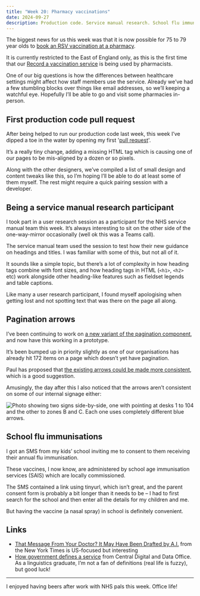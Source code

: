 ```yaml
---
title: "Week 20: Pharmacy vaccinations"
date: 2024-09-27
description: Production code. Service manual research. School flu immunisations.
---
```


The biggest news for us this week was that it is now possible for 75 to 79 year olds to [book an RSV vaccination at a pharmacy](https://www.nhs.uk/nhs-services/pharmacies/book-or-cancel-an-rsv-vaccination-at-a-pharmacy/).

It is currently restricted to the East of England only, as this is the first time that our [Record a vaccination service](https://digital.nhs.uk/services/vaccinations-point-of-care/record-a-vaccination-service) is being used by pharmacists.

One of our big questions is how the differences between healthcare settings might affect how staff members use the service. Already we’ve had a few stumbling blocks over things like email addresses, so we’ll keeping a watchful eye. Hopefully I’ll be able to go and visit some pharmacies in-person.

## First production code pull request

After being helped to run our production code last week, this week I’ve dipped a toe in the water by opening my first '[pull request](https://docs.github.com/en/pull-requests/collaborating-with-pull-requests/proposing-changes-to-your-work-with-pull-requests/about-pull-requests)'.

It’s a really tiny change, adding a missing HTML tag which is causing one of our pages to be mis-aligned by a dozen or so pixels.

Along with the other designers, we’ve compiled a list of small design and content tweaks like this, so I’m hoping I’ll be able to do at least some of them myself. The rest might require a quick pairing session with a developer.

## Being a service manual research participant

I took part in a user research session as a participant for the NHS service manual team this week. It’s always interesting to sit on the other side of the one-way-mirror occasionally (well ok this was a Teams call).

The service manual team used the session to test how their new guidance on headings and titles. I was familiar with some of this, but not all of it.

It sounds like a simple topic, but there’s a lot of complexity in how heading tags combine with font sizes, and how heading tags in HTML (`<h1>`, `<h2>` etc) work alongside other heading-like features such as fieldset legends and table captions.

Like many a user research participant, I found myself apologising when getting lost and not spotting text that was there on the page all along.

## Pagination arrows

I’ve been continuing to work on [a new variant of the pagination component](https://github.com/nhsuk/nhsuk-frontend/pull/1026), and now have this working in a prototype.

It’s been bumped up in priority slightly as one of our organisations has already hit 172 items on a page which doesn’t yet have pagination.

Paul has proposed that [the existing arrows could be made more consistent](https://github.com/nhsuk/nhsuk-frontend/pull/1027), which is a good suggestion.

Amusingly, the day after this I also noticed that the arrows aren’t consistent on some of our internal signage either:

![Photo showing two signs side-by-side, one with pointing at desks 1 to 104 and the other to zones B and C. Each one uses completely different blue arrows.](/images/nhs-arrows.jpg)

## School flu immunisations

I got an SMS from my kids’ school inviting me to consent to them receiving their annual flu immunisation.

These vaccines, I now know, are administered by school age immunisation services (SAIS) which are locally commissioned.

The SMS contained a link using tinyurl, which isn’t great, and the parent consent form is probably a bit longer than it needs to be – I had to first search for the school and then enter all the details for my children and me.

But having the vaccine (a nasal spray) in school is definitely convenient.

## Links

* [That Message From Your Doctor? It May Have Been Drafted by A.I.](https://www.nytimes.com/2024/09/24/health/ai-patient-messages-mychart.html) from the New York Times is US-focused but interesting
* [How government defines a service](https://services.blog.gov.uk/2024/09/25/how-government-defines-a-service/) from Central Digital and Data Office. As a linguistics graduate, I’m not a fan of definitions (real life is fuzzy), but good luck!

---

I enjoyed having beers after work with NHS pals this week. Office life!
